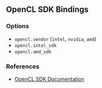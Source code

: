 ## OpenCL SDK Bindings

### Options

* `opencl.vendor` (`intel`, `nvidia`, `amd`)
* `opencl.intel_sdk`
* `opencl.amd_sdk`

### References

* [OpenCL SDK Documentation](https://www.khronos.org/registry/OpenCL/sdk/2.1/docs/man/xhtml/)

